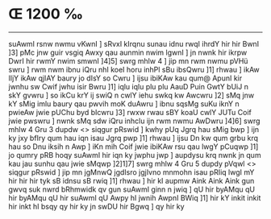 # Œ 1200 ‰
---
suAwmI rsnw nwmu vKwnI ] sRvxI kIrqnu sunau idnu rwqI ihrdY hir hir
BwnI ]3] pMc jnw guir vsgiq Awxy qau aunmin nwim lgwnI ] jn
nwnk hir ikrpw DwrI hir rwmY nwim smwnI ]4]5] swrg mhlw 4 ]
jip mn rwm nwmu pVHü swru ] rwm nwm ibnu iQru nhI koeI horu inhPl sBu
ibsQwru ]1] rhwau ] ikAw lIjY ikAw qjIAY baury jo dIsY so Cwru ] ijsu
ibiKAw kau qum@ ApunI kir jwnhu sw Cwif jwhu isir Bwru ]1] iqlu iqlu
plu plu AauD Puin GwtY bUiJ n skY gvwru ] so ikCu krY ij swiQ n cwlY
iehu swkq kw Awcwru ]2] sMq jnw kY sMig imlu baury qau pwvih moK
duAwru ] ibnu sqsMg suKu iknY n pwieAw jwie pUChu byd bIcwru ]3] rwxw
rwau sBY koaU cwlY JUTu Coif jwie pwswru ] nwnk sMq sdw iQru inhclu ijn
rwm nwmu AwDwru ]4]6]
swrg mhlw 4 Gru 3 dupdw <> siqgur pRswid ]
kwhy pUq Jgrq hau sMig bwp ] ijn ky jxy bfIry qum hau iqn isau
Jgrq pwp ]1] rhwau ] ijsu Dn kw qum grbu krq hau so Dnu iksih n
Awp ] iKn mih Coif jwie ibiKAw rsu qau lwgY pCuqwp ]1] jo qumry pRB
hoqy suAwmI hir iqn ky jwphu jwp ] aupdysu krq nwnk jn qum kau jau
sunhu qau jwie sMqwp ]2]1]7]
swrg mhlw 4 Gru 5 dupdy pVqwl <> siqgur pRswid ]
jip mn jgMnwQ jgdIsro jgjIvno mnmohn isau pRIiq lwgI mY hir hir
hir tyk sB idnsu sB rwiq ]1] rhwau ] hir kI aupmw Aink Aink
Aink gun gwvq suk nwrd bRhmwidk qv gun suAwmI ginn n jwiq ] qU
hir byAMqu qU hir byAMqu qU hir suAwmI qU Awpy hI jwnih AwpnI BWiq ]1]
hir kY inkit inkit hir inkt hI bsqy qy hir ky jn swDU hir Bgwq ]
qy hir ky
####
